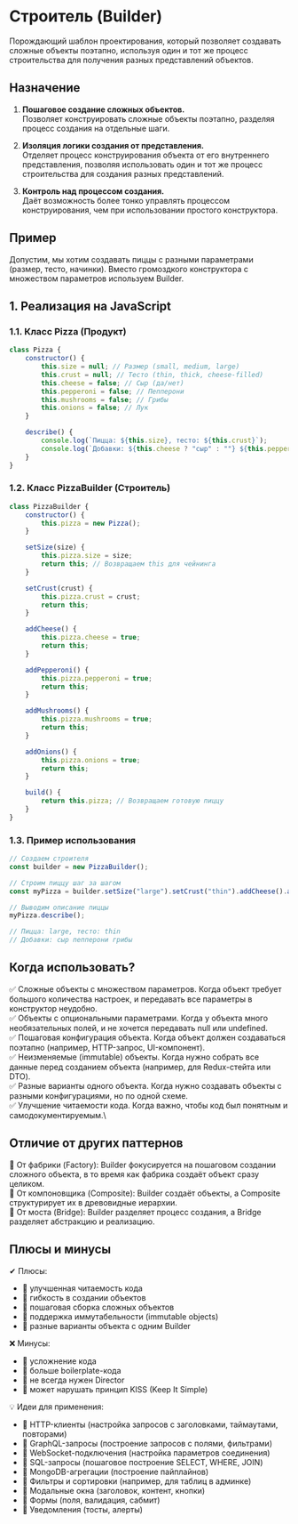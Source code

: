 # Строитель (Builder)

Порождающий шаблон проектирования, который позволяет создавать сложные объекты поэтапно, используя один и тот же процесс строительства для получения разных представлений объектов.

## Назначение

1. **Пошаговое создание сложных объектов.**\
   Позволяет конструировать сложные объекты поэтапно, разделяя процесс создания на отдельные шаги.

2. **Изоляция логики создания от представления.**\
   Отделяет процесс конструирования объекта от его внутреннего представления, позволяя использовать один и тот же процесс строительства для создания разных представлений.

3. **Контроль над процессом создания.**\
   Даёт возможность более тонко управлять процессом конструирования, чем при использовании простого конструктора.

## Пример

Допустим, мы хотим создавать пиццы с разными параметрами (размер, тесто, начинки). Вместо громоздкого конструктора с множеством параметров используем Builder.

## 1. Реализация на JavaScript

### 1.1. Класс Pizza (Продукт)

```javascript
class Pizza {
    constructor() {
        this.size = null; // Размер (small, medium, large)
        this.crust = null; // Тесто (thin, thick, cheese-filled)
        this.cheese = false; // Сыр (да/нет)
        this.pepperoni = false; // Пепперони
        this.mushrooms = false; // Грибы
        this.onions = false; // Лук
    }

    describe() {
        console.log(`Пицца: ${this.size}, тесто: ${this.crust}`);
        console.log(`Добавки: ${this.cheese ? "сыр" : ""} ${this.pepperoni ? "пепперони" : ""} ${this.mushrooms ? "грибы" : ""} ${this.onions ? "лук" : ""}`);
    }
}
```

### 1.2. Класс PizzaBuilder (Строитель)

```javascript
class PizzaBuilder {
    constructor() {
        this.pizza = new Pizza();
    }

    setSize(size) {
        this.pizza.size = size;
        return this; // Возвращаем this для чейнинга
    }

    setCrust(crust) {
        this.pizza.crust = crust;
        return this;
    }

    addCheese() {
        this.pizza.cheese = true;
        return this;
    }

    addPepperoni() {
        this.pizza.pepperoni = true;
        return this;
    }

    addMushrooms() {
        this.pizza.mushrooms = true;
        return this;
    }

    addOnions() {
        this.pizza.onions = true;
        return this;
    }

    build() {
        return this.pizza; // Возвращаем готовую пиццу
    }
}
```

### 1.3. Пример использования

```javascript
// Создаем строителя
const builder = new PizzaBuilder();

// Строим пиццу шаг за шагом
const myPizza = builder.setSize("large").setCrust("thin").addCheese().addPepperoni().addMushrooms().build();

// Выводим описание пиццы
myPizza.describe();

// Пицца: large, тесто: thin
// Добавки: сыр пепперони грибы
```

## Когда использовать?

✅ Сложные объекты с множеством параметров. Когда объект требует большого количества настроек, и передавать все параметры в конструктор неудобно.\
✅ Объекты с опциональными параметрами. Когда у объекта много необязательных полей, и не хочется передавать null или undefined.\
✅ Пошаговая конфигурация объекта. Когда объект должен создаваться поэтапно (например, HTTP-запрос, UI-компонент).\
✅ Неизменяемые (immutable) объекты. Когда нужно собрать все данные перед созданием объекта (например, для Redux-стейта или DTO).\
✅ Разные варианты одного объекта. Когда нужно создавать объекты с разными конфигурациями, но по одной схеме.\
✅ Улучшение читаемости кода. Когда важно, чтобы код был понятным и самодокументируемым.\

## Отличие от других паттернов

🔹 От фабрики (Factory): Builder фокусируется на пошаговом создании сложного объекта, в то время как фабрика создаёт объект сразу целиком.\
🔹 От компоновщика (Composite): Builder создаёт объекты, а Composite структурирует их в древовидные иерархии.\
🔹 От моста (Bridge): Builder разделяет процесс создания, а Bridge разделяет абстракцию и реализацию.

## Плюсы и минусы

✔ Плюсы:

- 🔹 улучшенная читаемость кода
- 🔹 гибкость в создании объектов
- 🔹 пошаговая сборка сложных объектов
- 🔹 поддержка иммутабельности (immutable objects)
- 🔹 разные варианты объекта с одним Builder

❌ Минусы:

- 🔹 усложнение кода
- 🔹 больше boilerplate-кода
- 🔹 не всегда нужен Director
- 🔹 может нарушать принцип KISS (Keep It Simple)

💡 Идеи для применения:

- 🔹 HTTP-клиенты (настройка запросов с заголовками, таймаутами, повторами)
- 🔹 GraphQL-запросы (построение запросов с полями, фильтрами)
- 🔹 WebSocket-подключения (настройка параметров соединения)
- 🔹 SQL-запросы (пошаговое построение SELECT, WHERE, JOIN)
- 🔹 MongoDB-агрегации (построение пайплайнов)
- 🔹 Фильтры и сортировки (например, для таблиц в админке)
- 🔹 Модальные окна (заголовок, контент, кнопки)
- 🔹 Формы (поля, валидация, сабмит)
- 🔹 Уведомления (тосты, алерты)
